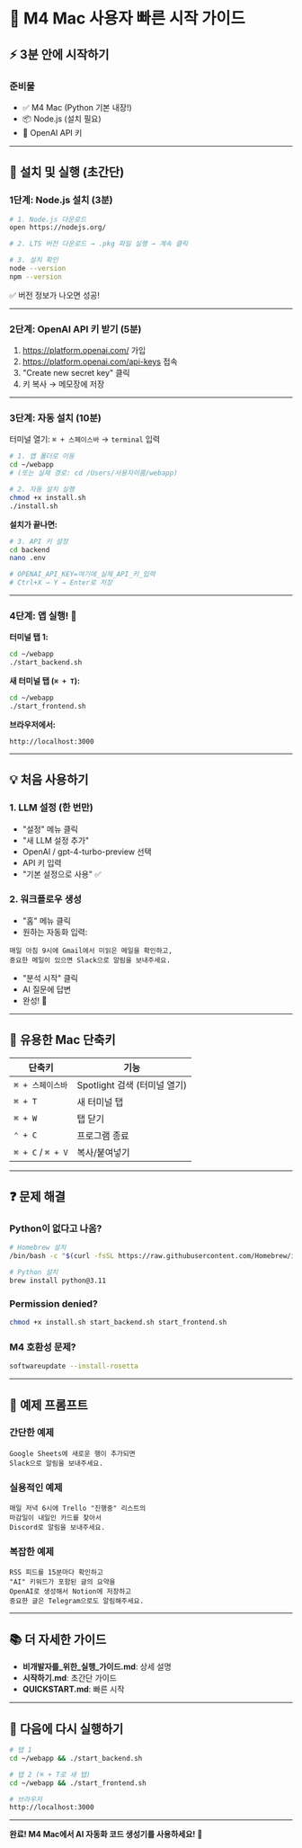 # 🍎 M4 Mac 사용자 빠른 시작 가이드

## ⚡ 3분 안에 시작하기

### 준비물
- ✅ M4 Mac (Python 기본 내장!)
- 📦 Node.js (설치 필요)
- 🔑 OpenAI API 키

---

## 🚀 설치 및 실행 (초간단)

### 1단계: Node.js 설치 (3분)

```bash
# 1. Node.js 다운로드
open https://nodejs.org/

# 2. LTS 버전 다운로드 → .pkg 파일 실행 → 계속 클릭

# 3. 설치 확인
node --version
npm --version
```

✅ 버전 정보가 나오면 성공!

---

### 2단계: OpenAI API 키 받기 (5분)

1. https://platform.openai.com/ 가입
2. https://platform.openai.com/api-keys 접속
3. "Create new secret key" 클릭
4. 키 복사 → 메모장에 저장

---

### 3단계: 자동 설치 (10분)

터미널 열기: `⌘ + 스페이스바` → `terminal` 입력

```bash
# 1. 앱 폴더로 이동
cd ~/webapp
# (또는 실제 경로: cd /Users/사용자이름/webapp)

# 2. 자동 설치 실행
chmod +x install.sh
./install.sh
```

**설치가 끝나면:**
```bash
# 3. API 키 설정
cd backend
nano .env

# OPENAI_API_KEY=여기에_실제_API_키_입력
# Ctrl+X → Y → Enter로 저장
```

---

### 4단계: 앱 실행! 🎉

**터미널 탭 1:**
```bash
cd ~/webapp
./start_backend.sh
```

**새 터미널 탭 (`⌘ + T`):**
```bash
cd ~/webapp
./start_frontend.sh
```

**브라우저에서:**
```
http://localhost:3000
```

---

## 💡 처음 사용하기

### 1. LLM 설정 (한 번만)
- "설정" 메뉴 클릭
- "새 LLM 설정 추가"
- OpenAI / gpt-4-turbo-preview 선택
- API 키 입력
- "기본 설정으로 사용" ✅

### 2. 워크플로우 생성
- "홈" 메뉴 클릭
- 원하는 자동화 입력:

```
매일 아침 9시에 Gmail에서 미읽은 메일을 확인하고,
중요한 메일이 있으면 Slack으로 알림을 보내주세요.
```

- "분석 시작" 클릭
- AI 질문에 답변
- 완성! 🎊

---

## 🔧 유용한 Mac 단축키

| 단축키 | 기능 |
|--------|------|
| `⌘ + 스페이스바` | Spotlight 검색 (터미널 열기) |
| `⌘ + T` | 새 터미널 탭 |
| `⌘ + W` | 탭 닫기 |
| `⌃ + C` | 프로그램 종료 |
| `⌘ + C` / `⌘ + V` | 복사/붙여넣기 |

---

## ❓ 문제 해결

### Python이 없다고 나옴?
```bash
# Homebrew 설치
/bin/bash -c "$(curl -fsSL https://raw.githubusercontent.com/Homebrew/install/HEAD/install.sh)"

# Python 설치
brew install python@3.11
```

### Permission denied?
```bash
chmod +x install.sh start_backend.sh start_frontend.sh
```

### M4 호환성 문제?
```bash
softwareupdate --install-rosetta
```

---

## 🎯 예제 프롬프트

### 간단한 예제
```
Google Sheets에 새로운 행이 추가되면 
Slack으로 알림을 보내주세요.
```

### 실용적인 예제
```
매일 저녁 6시에 Trello "진행중" 리스트의 
마감일이 내일인 카드를 찾아서 
Discord로 알림을 보내주세요.
```

### 복잡한 예제
```
RSS 피드를 15분마다 확인하고
"AI" 키워드가 포함된 글의 요약을 
OpenAI로 생성해서 Notion에 저장하고
중요한 글은 Telegram으로도 알림해주세요.
```

---

## 📚 더 자세한 가이드

- **비개발자를_위한_실행_가이드.md**: 상세 설명
- **시작하기.md**: 초간단 가이드
- **QUICKSTART.md**: 빠른 시작

---

## 🎉 다음에 다시 실행하기

```bash
# 탭 1
cd ~/webapp && ./start_backend.sh

# 탭 2 (⌘ + T로 새 탭)
cd ~/webapp && ./start_frontend.sh

# 브라우저
http://localhost:3000
```

---

**완료! M4 Mac에서 AI 자동화 코드 생성기를 사용하세요! 🚀**
